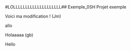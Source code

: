 #LOLLLLLLLLLLLLLLLLLLLL## Exemple_0SH
Projet exemple


Voici ma modification ! (Jm)

allo

Holaaaaa (gb)

Hello